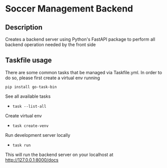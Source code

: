 # Soccer Management Backend

## Description

Creates a backend server using Python's FastAPI package to perform all backend operation
needed by the front side


## Taskfile usage

There are some common tasks that be managed via Taskfile.yml.
In order to do so, please first create a virtual env running 

`pip install go-task-bin`

See all available tasks

- `task --list-all`

Create virtual env

- `task create-venv`


Run development server locally

- `task run`

This will run the backend server on your localhost at
http://127.0.0.1:8000/docs
